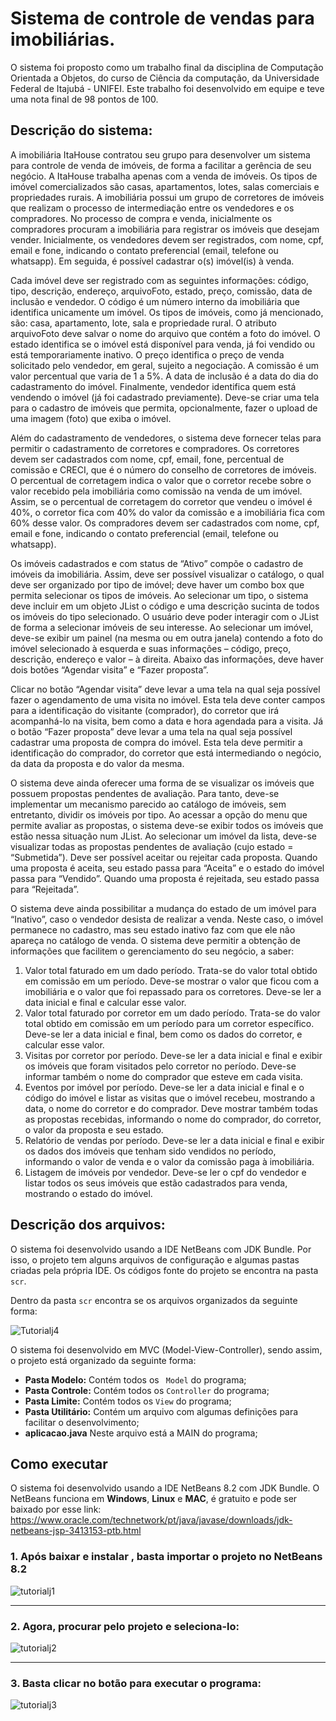 # Sistema de controle de vendas para imobiliárias.
O sistema foi proposto como um trabalho final da disciplina de Computação Orientada a Objetos, do curso de Ciência da computação, da Universidade Federal de Itajubá - UNIFEI. Este trabalho foi desenvolvido em equipe e teve uma nota final de 98 pontos de 100.

## Descrição do sistema:
A imobiliária ItaHouse contratou seu grupo para desenvolver um sistema para controle
de venda de imóveis, de forma a facilitar a gerência de seu negócio. A ItaHouse trabalha
apenas com a venda de imóveis. Os tipos de imóvel comercializados são casas,
apartamentos, lotes, salas comerciais e propriedades rurais.
A imobiliária possui um grupo de corretores de imóveis que realizam o processo de
intermediação entre os vendedores e os compradores. No processo de compra e venda,
inicialmente os compradores procuram a imobiliária para registrar os imóveis que
desejam vender. Inicialmente, os vendedores devem ser registrados, com nome, cpf,
email e fone, indicando o contato preferencial (email, telefone ou whatsapp). Em
seguida, é possível cadastrar o(s) imóvel(is) à venda.

Cada imóvel deve ser registrado com as seguintes informações: código, tipo, descrição,
endereço, arquivoFoto, estado, preço, comissão, data de inclusão e vendedor. O código
é um número interno da imobiliária que identifica unicamente um imóvel. Os tipos de
imóveis, como já mencionado, são: casa, apartamento, lote, sala e propriedade rural. O
atributo arquivoFoto deve salvar o nome do arquivo que contém a foto do imóvel. O
estado identifica se o imóvel está disponível para venda, já foi vendido ou está
temporariamente inativo. O preço identifica o preço de venda solicitado pelo vendedor,
em geral, sujeito a negociação. A comissão é um valor percentual que varia de 1 a 5%. A
data de inclusão é a data do dia do cadastramento do imóvel. Finalmente, vendedor
identifica quem está vendendo o imóvel (já foi cadastrado previamente). Deve-se criar
uma tela para o cadastro de imóveis que permita, opcionalmente, fazer o upload de uma
imagem (foto) que exiba o imóvel.

Além do cadastramento de vendedores, o sistema deve fornecer telas para permitir o
cadastramento de corretores e compradores. Os corretores devem ser cadastrados com
nome, cpf, email, fone, percentual de comissão e CRECI, que é o número do conselho
de corretores de imóveis. O percentual de corretagem indica o valor que o corretor
recebe sobre o valor recebido pela imobiliária como comissão na venda de um imóvel.
Assim, se o percentual de corretagem do corretor que vendeu o imóvel é 40%, o
corretor fica com 40% do valor da comissão e a imobiliária fica com 60% desse valor.
Os compradores devem ser cadastrados com nome, cpf, email e fone, indicando o
contato preferencial (email, telefone ou whatsapp).

Os imóveis cadastrados e com status de “Ativo” compõe o cadastro de imóveis da
imobiliária. Assim, deve ser possível visualizar o catálogo, o qual deve ser organizado
por tipo de imóvel; deve haver um combo box que permita selecionar os tipos de
imóveis. Ao selecionar um tipo, o sistema deve incluir em um objeto JList o código e
uma descrição sucinta de todos os imóveis do tipo selecionado. O usuário deve poder
interagir com o JList de forma a selecionar imóveis de seu interesse. Ao selecionar um
imóvel, deve-se exibir um painel (na mesma ou em outra janela) contendo a foto do
imóvel selecionado à esquerda e suas informações – código, preço, descrição, endereço
e valor – à direita. Abaixo das informações, deve haver dois botões “Agendar visita” e
“Fazer proposta”.

Clicar no botão “Agendar visita” deve levar a uma tela na qual seja possível fazer o 
agendamento de uma visita no imóvel. Esta tela deve conter campos para a identificação
do visitante (comprador), do corretor que irá acompanhá-lo na visita, bem como a data e
hora agendada para a visita. Já o botão “Fazer proposta” deve levar a uma tela na qual
seja possível cadastrar uma proposta de compra do imóvel. Esta tela deve permitir a
identificação do comprador, do corretor que está intermediando o negócio, da data da
proposta e do valor da mesma.

O sistema deve ainda oferecer uma forma de se visualizar os imóveis que possuem
propostas pendentes de avaliação. Para tanto, deve-se implementar um mecanismo
parecido ao catálogo de imóveis, sem entretanto, dividir os imóveis por tipo. Ao acessar
a opção do menu que permite avaliar as propostas, o sistema deve-se exibir todos os
imóveis que estão nessa situação num JList. Ao selecionar um imóvel da lista, deve-se
visualizar todas as propostas pendentes de avaliação (cujo estado = “Submetida”). Deve
ser possível aceitar ou rejeitar cada proposta. Quando uma proposta é aceita, seu estado
passa para “Aceita” e o estado do imóvel passa para “Vendido”. Quando uma proposta é
rejeitada, seu estado passa para “Rejeitada”.

O sistema deve ainda possibilitar a mudança do estado de um imóvel para “Inativo”,
caso o vendedor desista de realizar a venda. Neste caso, o imóvel permanece no
cadastro, mas seu estado inativo faz com que ele não apareça no catálogo de venda.
O sistema deve permitir a obtenção de informações que facilitem o gerenciamento do
seu negócio, a saber:

1) Valor total faturado em um dado período. Trata-se do valor total obtido em
comissão em um período. Deve-se mostrar o valor que ficou com a imobiliária e
o valor que foi repassado para os corretores. Deve-se ler a data inicial e final e
calcular esse valor.
2) Valor total faturado por corretor em um dado período. Trata-se do valor total
obtido em comissão em um período para um corretor específico. Deve-se ler a
data inicial e final, bem como os dados do corretor, e calcular esse valor.
3) Visitas por corretor por período. Deve-se ler a data inicial e final e exibir os
imóveis que foram visitados pelo corretor no período. Deve-se informar também
o nome do comprador que esteve em cada visita.
4) Eventos por imóvel por período. Deve-se ler a data inicial e final e o código do
imóvel e listar as visitas que o imóvel recebeu, mostrando a data, o nome do
corretor e do comprador. Deve mostrar também todas as propostas recebidas,
informando o nome do comprador, do corretor, o valor da proposta e seu estado.
5) Relatório de vendas por período. Deve-se ler a data inicial e final e exibir os
dados dos imóveis que tenham sido vendidos no período, informando o valor de
venda e o valor da comissão paga à imobiliária.
6) Listagem de imóveis por vendedor. Deve-se ler o cpf do vendedor e listar todos
os seus imóveis que estão cadastrados para venda, mostrando o estado do
imóvel.

## Descrição dos arquivos:

O sistema foi desenvolvido usando a IDE NetBeans com JDK Bundle. Por isso, o projeto tem alguns arquivos de configuração e algumas pastas criadas pela própria IDE. Os códigos fonte do projeto se encontra na pasta ```scr```.

Dentro da pasta ```scr``` encontra se os arquivos organizados da seguinte forma:

![Tutorialj4](https://user-images.githubusercontent.com/46981155/90416692-2ee32180-e089-11ea-8e5a-7d21c9088dce.PNG)

O sistema foi desenvolvido em MVC (Model-View-Controller), sendo assim, o projeto está organizado da seguinte forma:

* **Pasta Modelo:**
    Contém todos os ``` Model``` do programa;
* **Pasta Controle:**
    Contém todos os ```Controller``` do programa;
* **Pasta Limite:**
    Contém todos os ```View``` do programa;
* **Pasta Utilitário:**
    Contém um arquivo com algumas definições para facilitar o desenvolvimento;
* **aplicacao.java**
    Neste arquivo está a MAIN do programa;


## Como executar
O sistema foi desenvolvido usando a IDE NetBeans 8.2 com JDK Bundle. O NetBeans funciona em **Windows**, **Linux** e **MAC**, é gratuito e pode ser baixado por esse link: https://www.oracle.com/technetwork/pt/java/javase/downloads/jdk-netbeans-jsp-3413153-ptb.html

### 1. Após baixar e instalar , basta importar o projeto no NetBeans 8.2

![tutorialj1](https://user-images.githubusercontent.com/46981155/90416287-a82e4480-e088-11ea-8108-cee35a153710.png)
_________________________________________________________________________________________
### 2. Agora, procurar pelo projeto e seleciona-lo:

![tutorialj2](https://user-images.githubusercontent.com/46981155/90416321-b41a0680-e088-11ea-9c38-042f0ae79c19.png)
_________________________________________________________________________________________
### 3. Basta clicar no botão para executar o programa:

![tutorialj3](https://user-images.githubusercontent.com/46981155/90416354-bed49b80-e088-11ea-88aa-59960accdc67.png)
